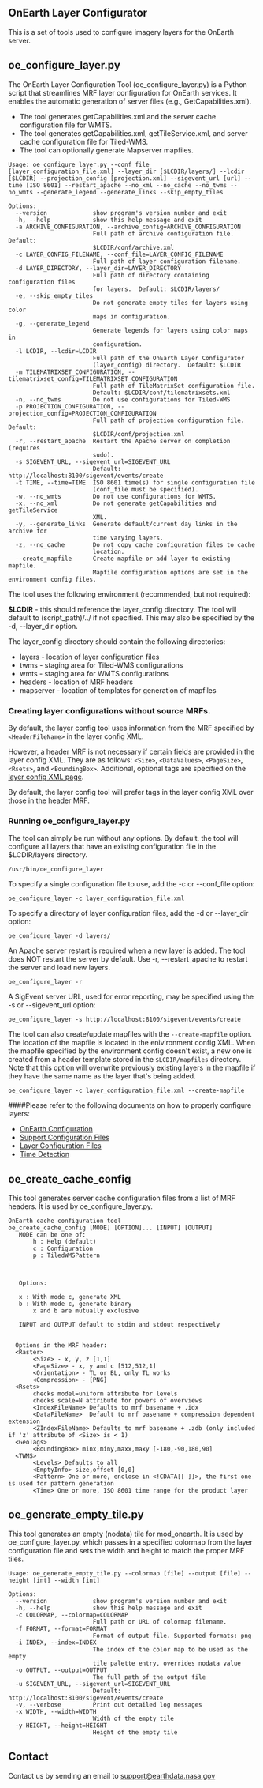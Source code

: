 ## OnEarth Layer Configurator

This is a set of tools used to configure imagery layers for the OnEarth server.

## oe_configure_layer.py

The OnEarth Layer Configuration Tool (oe_configure_layer.py) is a Python script that streamlines MRF layer configuration for OnEarth services. It enables the automatic generation of server files (e.g., GetCapabilities.xml).

* The tool generates getCapabilities.xml and the server cache configuration file for WMTS.
* The tool generates getCapabilities.xml, getTileService.xml, and server cache configuration file for Tiled-WMS.
* The tool can optionally generate Mapserver mapfiles.

```
Usage: oe_configure_layer.py --conf_file [layer_configuration_file.xml] --layer_dir [$LCDIR/layers/] --lcdir [$LCDIR] --projection_config [projection.xml] --sigevent_url [url] --time [ISO 8601] --restart_apache --no_xml --no_cache --no_twms --no_wmts --generate_legend --generate_links --skip_empty_tiles

Options:
  --version             show program's version number and exit
  -h, --help            show this help message and exit
  -a ARCHIVE_CONFIGURATION, --archive_config=ARCHIVE_CONFIGURATION
                        Full path of archive configuration file.  Default:
                        $LCDIR/conf/archive.xml
  -c LAYER_CONFIG_FILENAME, --conf_file=LAYER_CONFIG_FILENAME
                        Full path of layer configuration filename.
  -d LAYER_DIRECTORY, --layer_dir=LAYER_DIRECTORY
                        Full path of directory containing configuration files
                        for layers.  Default: $LCDIR/layers/
  -e, --skip_empty_tiles
                        Do not generate empty tiles for layers using color
                        maps in configuration.
  -g, --generate_legend
                        Generate legends for layers using color maps in
                        configuration.
  -l LCDIR, --lcdir=LCDIR
                        Full path of the OnEarth Layer Configurator
                        (layer_config) directory.  Default: $LCDIR
  -m TILEMATRIXSET_CONFIGURATION, --tilematrixset_config=TILEMATRIXSET_CONFIGURATION
                        Full path of TileMatrixSet configuration file.
                        Default: $LCDIR/conf/tilematrixsets.xml
  -n, --no_twms         Do not use configurations for Tiled-WMS
  -p PROJECTION_CONFIGURATION, --projection_config=PROJECTION_CONFIGURATION
                        Full path of projection configuration file.  Default:
                        $LCDIR/conf/projection.xml
  -r, --restart_apache  Restart the Apache server on completion (requires
                        sudo).
  -s SIGEVENT_URL, --sigevent_url=SIGEVENT_URL
                        Default:  http://localhost:8100/sigevent/events/create
  -t TIME, --time=TIME  ISO 8601 time(s) for single configuration file
                        (conf_file must be specified).
  -w, --no_wmts         Do not use configurations for WMTS.
  -x, --no_xml          Do not generate getCapabilities and getTileService
                        XML.
  -y, --generate_links  Generate default/current day links in the archive for
                        time varying layers.
  -z, --no_cache        Do not copy cache configuration files to cache
                        location.
  --create_mapfile      Create mapfile or add layer to existing mapfile.
                        Mapfile configuration options are set in the environment config files.
```

The tool uses the following environment (recommended, but not required):

**$LCDIR** - this should reference the layer_config directory.  The tool will default to (script_path)/../ if not specified.
This may also be specified by the -d, --layer_dir option.

The layer_config directory should contain the following directories:

* layers - location of layer configuration files
* twms - staging area for Tiled-WMS configurations
* wmts - staging area for WMTS configurations
* headers - location of MRF headers
* mapserver - location of templates for generation of mapfiles

### Creating layer configurations without source MRFs.
By default, the layer config tool uses information from the MRF specified by `<HeaderFileName>` in the layer config XML.

However, a header MRF is not necessary if certain fields are provided in the layer config XML. They are as follows:
`<Size>`, `<DataValues>`, `<PageSize>`, `<Rsets>`, and `<BoundingBox>`. Additional, optional tags are specified on the [layer config XML page](https://github.com/nasa-gibs/onearth/blob/master/doc/config_layer.md).

By default, the layer config tool will prefer tags in the layer config XML over those in the header MRF.

### Running oe_configure_layer.py

The tool can simply be run without any options.  By default, the tool will configure all layers that have an existing configuration file in the $LCDIR/layers directory.
```
/usr/bin/oe_configure_layer
```

To specify a single configuration file to use, add the -c or --conf_file option:
```
oe_configure_layer -c layer_configuration_file.xml
```

To specify a directory of layer configuration files, add the -d or --layer_dir option:
```
oe_configure_layer -d layers/
```

An Apache server restart is required when a new layer is added. The tool does NOT restart the server by default. Use -r, --restart_apache to restart the server and load new layers.
```
oe_configure_layer -r
```

A SigEvent server URL, used for error reporting, may be specified using the -s or --sigevent_url option:
```
oe_configure_layer -s http://localhost:8100/sigevent/events/create
```

The tool can also create/update mapfiles with the `--create-mapfile` option. The location of the mapfile is located in the enivironment config XML. When the mapfile specified by the environment config doesn't exist, a new one is created from a header template stored in the `$LCDIR/mapfiles` directory. Note that this option will overwrite previously existing layers in the mapfile if they have the same name as the layer that's being added.
```
oe_configure_layer -c layer_configuration_file.xml --create-mapfile
```

####Please refer to the following documents on how to properly configure layers:
* [OnEarth Configuration](../../doc/configuration.md)
* [Support Configuration Files](../../doc/config_support.md)
* [Layer Configuration Files](../../doc/config_layer.md)
* [Time Detection](../../doc/time_detection.md)

## oe_create_cache_config

This tool generates server cache configuration files from a list of MRF headers. It is used by oe_configure_layer.py.

```
OnEarth cache configuration tool
oe_create_cache_config [MODE] [OPTION]... [INPUT] [OUTPUT]
   MODE can be one of:
       h : Help (default)
       c : Configuration
       p : TiledWMSPattern



   Options:

   x : With mode c, generate XML
   b : With mode c, generate binary
       x and b are mutually exclusive

   INPUT and OUTPUT default to stdin and stdout respectively


  Options in the MRF header:
  <Raster>
       <Size> - x, y, z [1,1]
       <PageSize> - x, y and c [512,512,1]
       <Orientation> - TL or BL, only TL works
       <Compression> - [PNG]
  <Rsets>
       checks model=uniform attribute for levels
       checks scale=N attribute for powers of overviews
       <IndexFileName> Defaults to mrf basename + .idx
       <DataFileName>  Default to mrf basename + compression dependent extension
       <ZIndexFileName> Defaults to mrf basename + .zdb (only included if 'z' attribute of <Size> is < 1)
  <GeoTags>
       <BoundingBox> minx,miny,maxx,maxy [-180,-90,180,90]
  <TWMS>
       <Levels> Defaults to all
       <EmptyInfo> size,offset [0,0]
       <Pattern> One or more, enclose in <!CDATA[[ ]]>, the first one is used for pattern generation
       <Time> One or more, ISO 8601 time range for the product layer
```

## oe_generate_empty_tile.py

This tool generates an empty (nodata) tile for mod_onearth. It is used by oe_configure_layer.py, which passes in a specified colormap from the layer configuration file and sets the width and height to match the proper MRF tiles.

```
Usage: oe_generate_empty_tile.py --colormap [file] --output [file] --height [int] --width [int] 

Options:
  --version             show program's version number and exit
  -h, --help            show this help message and exit
  -c COLORMAP, --colormap=COLORMAP
                        Full path or URL of colormap filename.
  -f FORMAT, --format=FORMAT
                        Format of output file. Supported formats: png
  -i INDEX, --index=INDEX
                        The index of the color map to be used as the empty
                        tile palette entry, overrides nodata value
  -o OUTPUT, --output=OUTPUT
                        The full path of the output file
  -u SIGEVENT_URL, --sigevent_url=SIGEVENT_URL
                        Default:  http://localhost:8100/sigevent/events/create
  -v, --verbose         Print out detailed log messages
  -x WIDTH, --width=WIDTH
                        Width of the empty tile
  -y HEIGHT, --height=HEIGHT
                        Height of the empty tile
```

## Contact

Contact us by sending an email to
[support@earthdata.nasa.gov](mailto:support@earthdata.nasa.gov)
